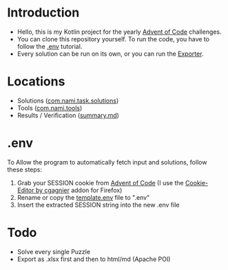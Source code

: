 # Introduction
- Hello, this is my Kotlin project for the yearly [Advent of Code](https://adventofcode.com/) challenges.<br>
- You can clone this repository yourself. To run the code, you have to follow the [.env](#env) tutorial.
- Every solution can be run on its own, or you can run the [Exporter](src/main/kotlin/com/nami/tools/Exporter.kt).

# Locations
- Solutions ([com.nami.task.solutions](src/main/kotlin/com/nami/task/solutions))
- Tools ([com.nami.tools](src/main/kotlin/com/nami/tools))
- Results / Verification ([summary.md](summary.md))

# .env
To Allow the program to automatically fetch input and solutions, follow these steps:
1. Grab your SESSION cookie from [Advent of Code](https://adventofcode.com/) (I use the [Cookie-Editor by cgagnier](https://addons.mozilla.org/en-US/firefox/addon/cookie-editor/) addon for Firefox)
2. Rename or copy the [template.env](template.env) file to ".env"
3. Insert the extracted SESSION string into the new .env file

# Todo
- Solve every single Puzzle
- Export as .xlsx first and then to html/md (Apache POI)